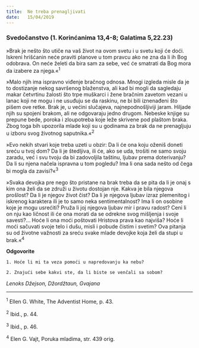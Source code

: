 ```yaml
---
title:  Ne treba prenagljivati
date:   15/04/2019
---
```


### Svedočanstvo (1. Korinćanima 13,4-8; Galatima 5,22.23)

»Brak je nešto što utiče na vaš život na ovom svetu i u svetu koji će doći. Iskreni hrišćanin neće praviti planove u tom pravcu ako ne zna da li ih Bog odobrava. On neće želeti da bira sam za sebe, već će smatrati da Bog mora da izabere za njega.«<sup>1</sup>

»Malo njih ima ispravno viđenje bračnog odnosa. Mnogi izgleda misle da je to dostizanje nekog savršenog blaženstva, ali kad bi mogli da sagledaju makar četvrtinu žalosti što trpe muškarci i žene bračnim zavetom vezani u lanac koji ne mogu i ne usuđuju se da raskinu, ne bi bili iznenađeni što pišem ove retke. Brak je, u većini slučajeva, najnepodnošljiviji jaram. Hiljade njih su spojeni brakom, ali ne odgovaraju jedno drugom. Nebeske knjige su prepune bede, poroka i zloupotreba koje leže skrivene pod plaštom braka. Zbog toga bih upozorila mlade koji su u godinama za brak da ne prenagljuju u izboru svog životnog saputnika.«<sup>2</sup>

»Evo nekih stvari koje treba uzeti u obzir: Da li će ona koju oženiš doneti sreću u tvoj dom? Da li je štedljiva, ili će, ako se uda, trošiti ne samo svoju zaradu, već i svu tvoju da bi zadovoljila taštinu, ljubav prema doterivanju? Da li su njena načela ispravna u tom pogledu? Ima li ona sada nešto od čega bi mogla da zavisi?«<sup>3</sup>

»Svaka devojka pre nego što pristane na brak treba da se pita da li je onaj s kim ona želi da se združi u životu dostojan nje. Kakva je bila njegova prošlost? Da li je njegov život čist? Da li je  njegova ljubav izraz plemenitog i iskrenog karaktera ili je to samo neka sentimentalnost? Ima li on osobine koje je mogu usrećiti? Pruža li joj njegova ljubav mir i pravu radost? Ceni li on nju kao ličnost ili će ona morati da se odrekne svog mišljenja i svoje savesti?... Hoće li ona moći poštovati Hristova prava kao najviša? Hoće li moći sačuvati svoje telo i dušu, misli i pobude čistim i svetim? Ova pitanja su od životne važnosti za sreću svake mlade devojke koja želi da stupi u brak.«<sup>4</sup>

**Odgovorite**

`1. Hoće li mi ta veza pomoći u napredovanju ka nebu?`

`2. Znajući sebe kakvi ste, da li biste se venčali sa sobom?`

*Lenoks Džejson, Džordžtaun, Gvajana*

______________

<sup>1</sup>	Ellen G. White, The Adventist Home, p. 43.

<sup>2</sup>	Ibid., p. 44.

<sup>3</sup>	Ibid., p. 46.

<sup>4</sup>	Elen G. Vajt, Poruka mladima, str. 439 orig.

